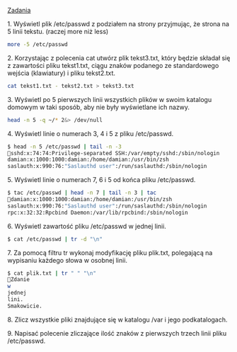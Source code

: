[Zadania](http://wbzyl.inf.ug.edu.pl/sp/labs03)

1\. Wyświetl plik /etc/passwd z podziałem na strony przyjmując, że strona na 5 linii tekstu. (raczej more niż less)
```sh
more -5 /etc/passwd
```

2\. Korzystając z polecenia cat utwórz plik tekst3.txt, który będzie składał się z zawartości pliku tekst1.txt, ciągu znaków podanego ze standardowego wejścia (klawiatury) i pliku tekst2.txt.
```sh
cat tekst1.txt - tekst2.txt > tekst3.txt
```

3\. Wyświetl po 5 pierwszych linii wszystkich plików w swoim katalogu domowym w taki sposób, aby nie były wyświetlane ich nazwy.
```sh
head -n 5 -q ~/* 2&> /dev/null
```

4\. Wyświetl linie o numerach 3, 4 i 5 z pliku /etc/passwd.
```sh
$ head -n 5 /etc/passwd | tail -n -3
sshd:x:74:74:Privilege-separated SSH:/var/empty/sshd:/sbin/nologin
damian:x:1000:1000:damian:/home/damian:/usr/bin/zsh
saslauth:x:990:76:"Saslauthd user":/run/saslauthd:/sbin/nologin
```

5\. Wyświetl linie o numerach 7, 6 i 5 od końca pliku /etc/passwd.
```sh
$ tac /etc/passwd | head -n 7 | tail -n 3 | tac
damian:x:1000:1000:damian:/home/damian:/usr/bin/zsh
saslauth:x:990:76:"Saslauthd user":/run/saslauthd:/sbin/nologin
rpc:x:32:32:Rpcbind Daemon:/var/lib/rpcbind:/sbin/nologin
```

6\. Wyświetl zawartość pliku /etc/passwd w jednej linii.
```sh
$ cat /etc/passwd | tr -d "\n"
```

7\. Za pomocą filtru tr wykonaj modyfikację pliku plik.txt, polegającą na wypisaniu każdego słowa w osobnej linii.
```sh
$ cat plik.txt | tr " " "\n"
Zdanie
w
jednej
lini.
Smakowicie.
```

8\. Zlicz wszystkie pliki znajdujące się w katalogu /var i jego podkatalogach.

9\. Napisać polecenie zliczające ilość znaków z pierwszych trzech linii pliku /etc/passwd.
